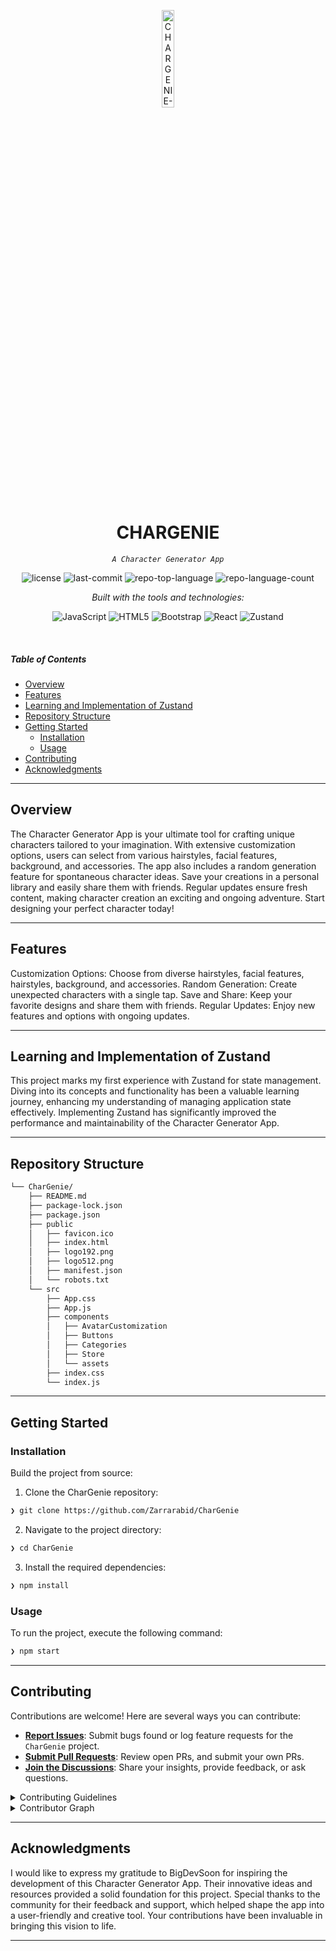 <p align="center">
  <img src="https://img.icons8.com/?size=512&id=55494&format=png" width="20%" alt="CHARGENIE-logo">
</p>
<p align="center">
    <h1 align="center">CHARGENIE</h1>
</p>
<p align="center">
    <em><code>A Character Generator App</code></em>
</p>
<p align="center">
    <img src="https://img.shields.io/github/license/Zarrarabid/CharGenie?style=flat&logo=opensourceinitiative&logoColor=white&color=0080ff" alt="license">
    <img src="https://img.shields.io/github/last-commit/Zarrarabid/CharGenie?style=flat&logo=git&logoColor=white&color=0080ff" alt="last-commit">
    <img src="https://img.shields.io/github/languages/top/Zarrarabid/CharGenie?style=flat&color=0080ff" alt="repo-top-language">
    <img src="https://img.shields.io/github/languages/count/Zarrarabid/CharGenie?style=flat&color=0080ff" alt="repo-language-count">
</p>
<p align="center">
        <em>Built with the tools and technologies:</em>
</p>
<p align="center">
    <img src="https://img.shields.io/badge/JavaScript-F7DF1E.svg?style=flat&logo=JavaScript&logoColor=black" alt="JavaScript">
    <img src="https://img.shields.io/badge/HTML5-E34F26.svg?style=flat&logo=HTML5&logoColor=white" alt="HTML5">
    <img src="https://img.shields.io/badge/Bootstrap-7952B3.svg?style=flat&logo=Bootstrap&logoColor=white" alt="Bootstrap">
    <img src="https://img.shields.io/badge/React-61DAFB.svg?style=flat&logo=React&logoColor=black" alt="React">
   <img src="https://img.shields.io/badge/Zustand-000000.svg?style=flat&logo=zustand&logoColor=white" alt="Zustand">
</p>

<br>

#####  Table of Contents

- [ Overview](#-overview)
- [ Features](#-features)
- [ Learning and Implementation of Zustand](#-Learning-and-Implementation-of-Zustand)
- [ Repository Structure](#-repository-structure)
- [ Getting Started](#-getting-started)
    - [ Installation](#-installation)
    - [ Usage](#-usage)
- [ Contributing](#-contributing)
- [ Acknowledgments](#-acknowledgments)

---

##  Overview

The Character Generator App is your ultimate tool for crafting unique characters tailored to your imagination. With extensive customization options, users can select from various hairstyles, facial features, background, and accessories. The app also includes a random generation feature for spontaneous character ideas. Save your creations in a personal library and easily share them with friends. Regular updates ensure fresh content, making character creation an exciting and ongoing adventure. Start designing your perfect character today!

---

##  Features


Customization Options: Choose from diverse hairstyles, facial features, hairstyles, background, and accessories. Random Generation: Create unexpected characters with a single tap. Save and Share: Keep your favorite designs and share them with friends. Regular Updates: Enjoy new features and options with ongoing updates.

---
##  Learning and Implementation of Zustand

This project marks my first experience with Zustand for state management. Diving into its concepts and functionality has been a valuable learning journey, enhancing my understanding of managing application state effectively. Implementing Zustand has significantly improved the performance and maintainability of the Character Generator App.

---

##  Repository Structure

```sh
└── CharGenie/
    ├── README.md
    ├── package-lock.json
    ├── package.json
    ├── public
    │   ├── favicon.ico
    │   ├── index.html
    │   ├── logo192.png
    │   ├── logo512.png
    │   ├── manifest.json
    │   └── robots.txt
    └── src
        ├── App.css
        ├── App.js
        ├── components
        │   ├── AvatarCustomization
        │   ├── Buttons
        │   ├── Categories
        │   ├── Store
        │   └── assets
        ├── index.css
        └── index.js
```

---
##  Getting Started

###  Installation

Build the project from source:

1. Clone the CharGenie repository:
```sh
❯ git clone https://github.com/Zarrarabid/CharGenie
```

2. Navigate to the project directory:
```sh
❯ cd CharGenie
```

3. Install the required dependencies:
```sh
❯ npm install
```

###  Usage

To run the project, execute the following command:

```sh
❯ npm start
```

---

##  Contributing

Contributions are welcome! Here are several ways you can contribute:

- **[Report Issues](https://github.com/Zarrarabid/CharGenie/issues)**: Submit bugs found or log feature requests for the `CharGenie` project.
- **[Submit Pull Requests](https://github.com/Zarrarabid/CharGenie/blob/main/CONTRIBUTING.md)**: Review open PRs, and submit your own PRs.
- **[Join the Discussions](https://github.com/Zarrarabid/CharGenie/discussions)**: Share your insights, provide feedback, or ask questions.

<details closed>
<summary>Contributing Guidelines</summary>

1. **Fork the Repository**: Start by forking the project repository to your github account.
2. **Clone Locally**: Clone the forked repository to your local machine using a git client.
   ```sh
   git clone https://github.com/Zarrarabid/CharGenie
   ```
3. **Create a New Branch**: Always work on a new branch, giving it a descriptive name.
   ```sh
   git checkout -b new-feature-x
   ```
4. **Make Your Changes**: Develop and test your changes locally.
5. **Commit Your Changes**: Commit with a clear message describing your updates.
   ```sh
   git commit -m 'Implemented new feature x.'
   ```
6. **Push to github**: Push the changes to your forked repository.
   ```sh
   git push origin new-feature-x
   ```
7. **Submit a Pull Request**: Create a PR against the original project repository. Clearly describe the changes and their motivations.
8. **Review**: Once your PR is reviewed and approved, it will be merged into the main branch. Congratulations on your contribution!
</details>

<details closed>
<summary>Contributor Graph</summary>
<br>
<p align="left">
   <a href="https://github.com{/Zarrarabid/CharGenie/}graphs/contributors">
      <img src="https://contrib.rocks/image?repo=Zarrarabid/CharGenie">
   </a>
</p>
</details>

---

##  Acknowledgments

I would like to express my gratitude to BigDevSoon for inspiring the development of this Character Generator App. Their innovative ideas and resources provided a solid foundation for this project. Special thanks to the community for their feedback and support, which helped shape the app into a user-friendly and creative tool. Your contributions have been invaluable in bringing this vision to life.

---
